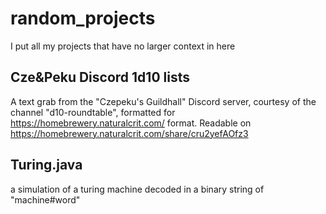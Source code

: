 # random_projects
I put all my projects that have no larger context in here

## Cze&Peku Discord 1d10 lists

A text grab from the "Czepeku's Guildhall" Discord server, courtesy of the channel "d10-roundtable", formatted for https://homebrewery.naturalcrit.com/ format. Readable on https://homebrewery.naturalcrit.com/share/cru2yefAOfz3

## Turing.java

a simulation of a turing machine decoded in a binary string of "machine#word"
